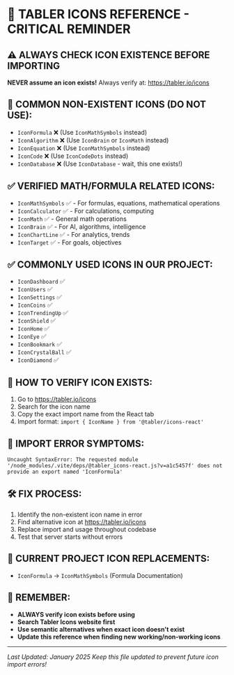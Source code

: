 # 🎯 TABLER ICONS REFERENCE - CRITICAL REMINDER

## ⚠️ ALWAYS CHECK ICON EXISTENCE BEFORE IMPORTING

**NEVER assume an icon exists!** Always verify at: https://tabler.io/icons

## 🚫 COMMON NON-EXISTENT ICONS (DO NOT USE):
- `IconFormula` ❌ (Use `IconMathSymbols` instead)
- `IconAlgorithm` ❌ (Use `IconBrain` or `IconMath` instead)
- `IconEquation` ❌ (Use `IconMathSymbols` instead)
- `IconCode` ❌ (Use `IconCodeDots` instead)
- `IconDatabase` ❌ (Use `IconDatabase` - wait, this one exists!)

## ✅ VERIFIED MATH/FORMULA RELATED ICONS:
- `IconMathSymbols` ✅ - For formulas, equations, mathematical operations
- `IconCalculator` ✅ - For calculations, computing
- `IconMath` ✅ - General math operations
- `IconBrain` ✅ - For AI, algorithms, intelligence
- `IconChartLine` ✅ - For analytics, trends
- `IconTarget` ✅ - For goals, objectives

## ✅ COMMONLY USED ICONS IN OUR PROJECT:
- `IconDashboard` ✅
- `IconUsers` ✅
- `IconSettings` ✅
- `IconCoins` ✅
- `IconTrendingUp` ✅
- `IconShield` ✅
- `IconHome` ✅
- `IconEye` ✅
- `IconBookmark` ✅
- `IconCrystalBall` ✅
- `IconDiamond` ✅

## 🔧 HOW TO VERIFY ICON EXISTS:
1. Go to https://tabler.io/icons
2. Search for the icon name
3. Copy the exact import name from the React tab
4. Import format: `import { IconName } from '@tabler/icons-react'`

## 🚨 IMPORT ERROR SYMPTOMS:
```
Uncaught SyntaxError: The requested module '/node_modules/.vite/deps/@tabler_icons-react.js?v=a1c5457f' does not provide an export named 'IconFormula'
```

## 🛠️ FIX PROCESS:
1. Identify the non-existent icon name in error
2. Find alternative icon at https://tabler.io/icons
3. Replace import and usage throughout codebase
4. Test that server starts without errors

## 📝 CURRENT PROJECT ICON REPLACEMENTS:
- `IconFormula` → `IconMathSymbols` (Formula Documentation)

## 🎯 REMEMBER:
- **ALWAYS verify icon exists before using**
- **Search Tabler Icons website first**
- **Use semantic alternatives when exact icon doesn't exist**
- **Update this reference when finding new working/non-working icons**

---
*Last Updated: January 2025*
*Keep this file updated to prevent future icon import errors!* 
